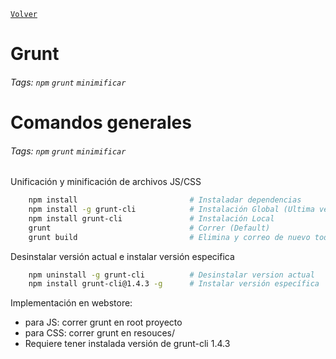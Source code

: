﻿[`Volver`](../index.html)

# Grunt
###### Tags: `npm` `grunt` `minimificar`

# Comandos generales
###### Tags: `npm` `grunt` `minimificar`

Unificación y minificación de archivos JS/CSS

```bash
	npm install                         # Instaladar dependencias
	npm install -g grunt-cli            # Instalación Global (Ultima versión)
	npm install grunt-cli               # Instalación Local
	grunt                               # Correr (Default)
	grunt build                         # Elimina y correo de nuevo todo 
```  

Desinstalar versión actual e instalar versión especifica

```bash
	npm uninstall -g grunt-cli          # Desinstalar version actual
	npm install grunt-cli@1.4.3 -g      # Instalar versión específica
```

Implementación en webstore:
- para JS: correr grunt en root proyecto
- para CSS: correr grunt en resouces/
- Requiere tener instalada versión de grunt-cli 1.4.3
